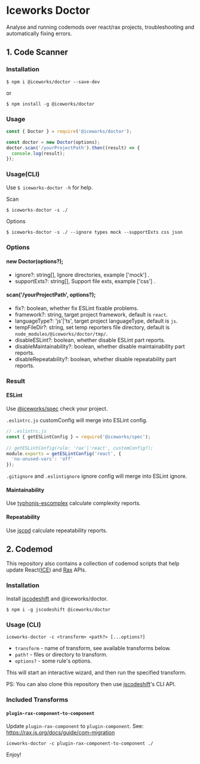 # Iceworks Doctor

Analyse and running codemods over react/rax projects, troubleshooting and automatically fixing errors.  
## 1. Code Scanner

### Installation

```shell
$ npm i @iceworks/doctor --save-dev
```

or

```shell
$ npm install -g @iceworks/doctor
```

### Usage

```js
const { Doctor } = require('@iceworks/doctor');

const doctor = new Doctor(options);
doctor.scan('/yourProjectPath').then((result) => {
  console.log(result);
});

```

### Usage(CLI)

Use `$ iceworks-doctor -h` for help.

Scan
```shell
$ iceworks-doctor -s ./
```

Options
```shell
$ iceworks-doctor -s ./ --ignore types mock --supportExts css json
```

### Options

#### new Doctor(options?);

* ignore?: string[], Ignore directories, example ['mock'] .
* supportExts?: string[], Support file exts, example ['css'] .

#### scan('/yourProjectPath', options?);

* fix?: boolean, whether fix ESLint fixable problems.
* framework?: string, target project framework, default is `react`.
* languageType?: 'js'|'ts', target project languageType, default is `js`.
* tempFileDir?: string, set temp reporters file directory, default is `node_modules/@iceworks/doctor/tmp/`.
* disableESLint?: boolean, whether disable ESLint part reports.
* disableMaintainability?: boolean, whether disable maintainability part reports.
* disableRepeatability?: boolean, whether disable repeatability part reports.

### Result

#### ESLint

Use [@iceworks/spec](https://www.npmjs.com/package/@iceworks/spec) check your project. 

`.eslintrc.js` customConfig will merge into ESLint config.

```js
// .eslintrc.js
const { getESLintConfig } = require('@iceworks/spec');
 
// getESLintConfig(rule: 'rax'|'react', customConfig?);
module.exports = getESLintConfig('react', {
  'no-unused-vars': 'off'
});
```
`.gitignore` and `.eslintignore` ignore config will merge into ESLint ignore.

#### Maintainability

Use [typhonjs-escomplex](https://www.npmjs.com/package/typhonjs-escomplex) calculate complexity reports.

#### Repeatability

Use [jscpd](https://www.npmjs.com/package/jscpd) calculate repeatability reports.

## 2. Codemod

This repository also contains a collection of codemod scripts that help update React([ICE](https://ice.work/)) and [Rax](https://rax.js.org/) APIs.

### Installation

Install [jscodeshift](https://www.npmjs.com/package/jscodeshift) and @iceworks/doctor.

```shell
$ npm i -g jscodeshift @iceworks/doctor 
```

### Usage (CLI)

`iceworks-doctor -c <transform> <path?> [...options?]`

   * `transform` - name of transform, see available transforms below.
   * `path?` - files or directory to transform. 
   * `options?` - some rule's options.

This will start an interactive wizard, and then run the specified transform.

PS: You can also clone this repository then use [jscodeshift](https://www.npmjs.com/package/jscodeshift)'s CLI API.

### Included Transforms

#### `plugin-rax-component-to-component`

Update `plugin-rax-component` to `plugin-component`.
See: https://rax.js.org/docs/guide/com-migration

```shell
iceworks-doctor -c plugin-rax-component-to-component ./
```

Enjoy!
